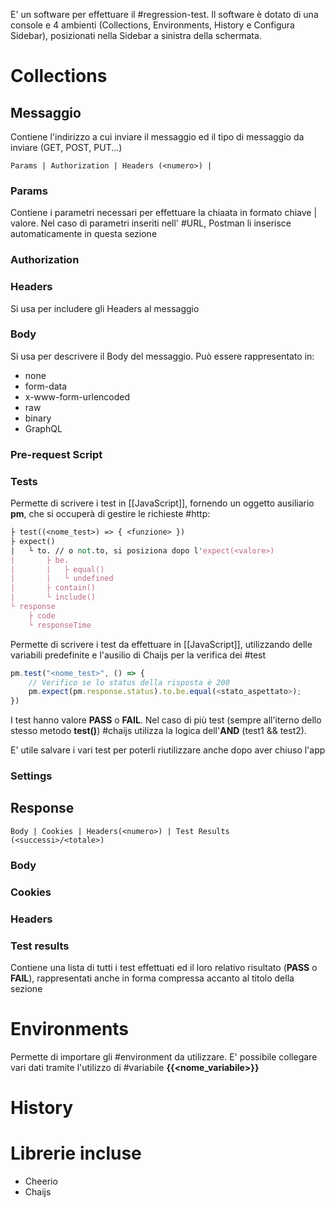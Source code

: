 E' un software per effettuare il #regression-test. Il software è dotato di una console e 4 ambienti (Collections, Environments, History e Configura Sidebar), posizionati nella Sidebar a sinistra della schermata.
# Collections
## Messaggio
Contiene l'indirizzo a cui inviare il messaggio ed il tipo di messaggio da inviare (GET, POST, PUT...)
```Postman
Params | Authorization | Headers (<numero>) |  
```
### Params
Contiene i parametri  necessari per effettuare la chiaata in formato chiave | valore. Nel caso di parametri inseriti nell' #URL, Postman li inserisce automaticamente in questa sezione
### Authorization
### Headers
Si usa per includere gli Headers al messaggio
### Body
Si usa per descrivere il Body del messaggio. Può essere rappresentato in:
- none
- form-data
- x-www-form-urlencoded
- raw
- binary
- GraphQL
### Pre-request Script
### Tests
Permette di scrivere i test in [[JavaScript]], fornendo un oggetto ausiliario **pm**, che si occuperà di gestire le richieste #http:
```pm
├ test((<nome_test>) => { <funzione> })
├ expect()
|	└ to. // o not.to, si posiziona dopo l'expect(<valore>)
|		├ be. 
|		|	├ equal()
|		|	└ undefined
|		├ contain()
|		└ include()
└ response
	├ code
	└ responseTime
```
Permette di scrivere i test da effettuare in [[JavaScript]], utilizzando delle variabili predefinite e l'ausilio di Chaijs per la verifica dei #test 
```Javascript
pm.test("<nome_test>", () => {
	// Verifico se lo status della risposta è 200
	pm.expect(pm.response.status).to.be.equal(<stato_aspettato>);
})
```
I test hanno valore **PASS** o **FAIL**. Nel caso di più test (sempre all'iterno dello stesso metodo **test()**) #chaijs utilizza la logica dell'**AND** (test1 && test2).

E' utile salvare i vari test per poterli riutilizzare anche dopo aver chiuso l'app 
### Settings
## Response
```Postman
Body | Cookies | Headers(<numero>) | Test Results (<successi>/<totale>)
```
### Body
### Cookies
### Headers
### Test results
Contiene una lista di tutti i test effettuati ed il loro relativo risultato (**PASS** o **FAIL**), rappresentati anche in forma compressa accanto al titolo della sezione

# Environments
Permette di importare gli #environment da utilizzare.
E' possibile collegare vari dati tramite l'utilizzo di #variabile **{{<nome_variabile>}}**
# History
# Librerie incluse
- Cheerio
- Chaijs